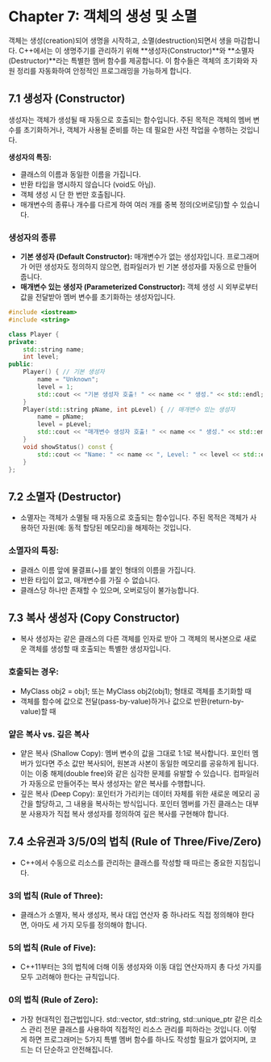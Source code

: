 # Chapter 7: 객체의 생성 및 소멸

객체는 생성(creation)되어 생명을 시작하고, 소멸(destruction)되면서 생을 마감합니다. C++에서는 이 생명주기를 관리하기 위해 **생성자(Constructor)**와 **소멸자(Destructor)**라는 특별한 멤버 함수를 제공합니다. 이 함수들은 객체의 초기화와 자원 정리를 자동화하여 안정적인 프로그래밍을 가능하게 합니다.

## 7.1 생성자 (Constructor)

생성자는 객체가 생성될 때 자동으로 호출되는 함수입니다. 주된 목적은 객체의 멤버 변수를 초기화하거나, 객체가 사용될 준비를 하는 데 필요한 사전 작업을 수행하는 것입니다.

**생성자의 특징:**
-   클래스의 이름과 동일한 이름을 가집니다.
-   반환 타입을 명시하지 않습니다 (void도 아님).
-   객체 생성 시 단 한 번만 호출됩니다.
-   매개변수의 종류나 개수를 다르게 하여 여러 개를 중복 정의(오버로딩)할 수 있습니다.

### 생성자의 종류

-   **기본 생성자 (Default Constructor):** 매개변수가 없는 생성자입니다. 프로그래머가 어떤 생성자도 정의하지 않으면, 컴파일러가 빈 기본 생성자를 자동으로 만들어줍니다.
-   **매개변수 있는 생성자 (Parameterized Constructor):** 객체 생성 시 외부로부터 값을 전달받아 멤버 변수를 초기화하는 생성자입니다.

```cpp
#include <iostream>
#include <string>

class Player {
private:
    std::string name;
    int level;
public:
    Player() { // 기본 생성자
        name = "Unknown";
        level = 1;
        std::cout << "기본 생성자 호출! " << name << " 생성." << std::endl;
    }
    Player(std::string pName, int pLevel) { // 매개변수 있는 생성자
        name = pName;
        level = pLevel;
        std::cout << "매개변수 생성자 호출! " << name << " 생성." << std::endl;
    }
    void showStatus() const {
        std::cout << "Name: " << name << ", Level: " << level << std::endl;
    }
};
```
## 7.2 소멸자 (Destructor)
- 소멸자는 객체가 소멸될 때 자동으로 호출되는 함수입니다. 
  주된 목적은 객체가 사용하던 자원(예: 동적 할당된 메모리)을 해제하는 것입니다.

### 소멸자의 특징:

- 클래스 이름 앞에 물결표(~)를 붙인 형태의 이름을 가집니다.
- 반환 타입이 없고, 매개변수를 가질 수 없습니다.
- 클래스당 하나만 존재할 수 있으며, 오버로딩이 불가능합니다.

## 7.3 복사 생성자 (Copy Constructor)
- 복사 생성자는 같은 클래스의 다른 객체를 인자로 받아 그 객체의 복사본으로 새로운 객체를 생성할 때 호출되는 특별한 생성자입니다.

### 호출되는 경우:

- MyClass obj2 = obj1; 또는 MyClass obj2(obj1); 형태로 객체를 초기화할 때
- 객체를 함수에 값으로 전달(pass-by-value)하거나 값으로 반환(return-by-value)할 때

### 얕은 복사 vs. 깊은 복사
- 얕은 복사 (Shallow Copy): 멤버 변수의 값을 그대로 1:1로 복사합니다. 포인터 멤버가 있다면 주소 값만 복사되어, 원본과 사본이 동일한 메모리를 공유하게 됩니다. 이는 이중 해제(double free)와 같은   심각한 문제를 유발할 수 있습니다. 컴파일러가 자동으로 만들어주는 복사 생성자는 얕은 복사를 수행합니다.
- 깊은 복사 (Deep Copy): 포인터가 가리키는 데이터 자체를 위한 새로운 메모리 공간을 할당하고, 그 내용을 복사하는 방식입니다. 포인터 멤버를 가진 클래스는 대부분 사용자가 직접 복사 생성자를 정의하여 깊은 복사를 구현해야 합니다.

## 7.4 소유권과 3/5/0의 법칙 (Rule of Three/Five/Zero)
- C++에서 수동으로 리소스를 관리하는 클래스를 작성할 때 따르는 중요한 지침입니다.
### 3의 법칙 (Rule of Three):
- 클래스가 소멸자, 복사 생성자, 복사 대입 연산자 중 하나라도 직접 정의해야 한다면, 아마도 세 가지 모두를 정의해야 합니다.
### 5의 법칙 (Rule of Five): 
- C++11부터는 3의 법칙에 더해 이동 생성자와 이동 대입 연산자까지 총 다섯 가지를 모두 고려해야 한다는 규칙입니다.
### 0의 법칙 (Rule of Zero): 
- 가장 현대적인 접근법입니다. std::vector, std::string, std::unique_ptr 같은 리소스 관리 전문 클래스를 사용하여 직접적인 리소스 관리를 피하라는 것입니다. 
 이렇게 하면 프로그래머는 5가지 특별 멤버 함수를 하나도 작성할 필요가 없어지며, 코드는 더 단순하고 안전해집니다.

